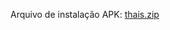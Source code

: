 Arquivo de instalação APK:
[thais.zip](https://github.com/thmenezes99/projthais/files/14793879/thais.zip)
